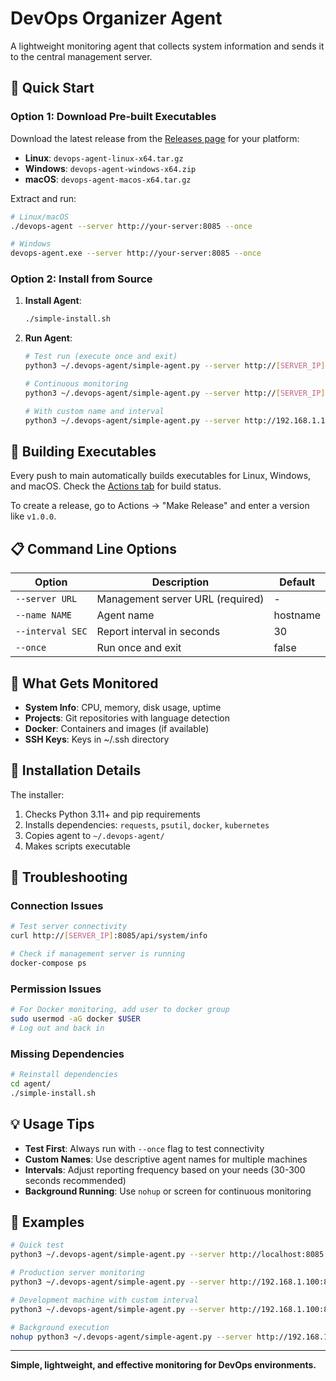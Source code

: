 # DevOps Organizer Agent

A lightweight monitoring agent that collects system information and sends it to the central management server.

## 🚀 Quick Start

### Option 1: Download Pre-built Executables

Download the latest release from the [Releases page](../../releases) for your platform:

- **Linux**: `devops-agent-linux-x64.tar.gz`
- **Windows**: `devops-agent-windows-x64.zip` 
- **macOS**: `devops-agent-macos-x64.tar.gz`

Extract and run:
```bash
# Linux/macOS
./devops-agent --server http://your-server:8085 --once

# Windows
devops-agent.exe --server http://your-server:8085 --once
```

### Option 2: Install from Source

1. **Install Agent**:
   ```bash
   ./simple-install.sh
   ```

2. **Run Agent**:
   ```bash
   # Test run (execute once and exit)
   python3 ~/.devops-agent/simple-agent.py --server http://[SERVER_IP]:8085 --once

   # Continuous monitoring
   python3 ~/.devops-agent/simple-agent.py --server http://[SERVER_IP]:8085

   # With custom name and interval
   python3 ~/.devops-agent/simple-agent.py --server http://192.168.1.100:8085 --name "my-laptop" --interval 60
   ```

## 🔨 Building Executables

Every push to main automatically builds executables for Linux, Windows, and macOS. Check the [Actions tab](../../actions) for build status.

To create a release, go to Actions → "Make Release" and enter a version like `v1.0.0`.

## 📋 Command Line Options

| Option | Description | Default |
|--------|-------------|---------|
| `--server URL` | Management server URL (required) | - |
| `--name NAME` | Agent name | hostname |
| `--interval SEC` | Report interval in seconds | 30 |
| `--once` | Run once and exit | false |

## 🔧 What Gets Monitored

- **System Info**: CPU, memory, disk usage, uptime
- **Projects**: Git repositories with language detection
- **Docker**: Containers and images (if available)
- **SSH Keys**: Keys in ~/.ssh directory

## 📁 Installation Details

The installer:
1. Checks Python 3.11+ and pip requirements
2. Installs dependencies: `requests`, `psutil`, `docker`, `kubernetes`
3. Copies agent to `~/.devops-agent/`
4. Makes scripts executable

## 🐛 Troubleshooting

### Connection Issues
```bash
# Test server connectivity
curl http://[SERVER_IP]:8085/api/system/info

# Check if management server is running
docker-compose ps
```

### Permission Issues
```bash
# For Docker monitoring, add user to docker group
sudo usermod -aG docker $USER
# Log out and back in
```

### Missing Dependencies
```bash
# Reinstall dependencies
cd agent/
./simple-install.sh
```

## 💡 Usage Tips

- **Test First**: Always run with `--once` flag to test connectivity
- **Custom Names**: Use descriptive agent names for multiple machines
- **Intervals**: Adjust reporting frequency based on your needs (30-300 seconds recommended)
- **Background Running**: Use `nohup` or screen for continuous monitoring

## 🎯 Examples

```bash
# Quick test
python3 ~/.devops-agent/simple-agent.py --server http://localhost:8085 --once

# Production server monitoring
python3 ~/.devops-agent/simple-agent.py --server http://192.168.1.100:8085 --name "web-server-01"

# Development machine with custom interval
python3 ~/.devops-agent/simple-agent.py --server http://192.168.1.100:8085 --name "dev-laptop" --interval 120

# Background execution
nohup python3 ~/.devops-agent/simple-agent.py --server http://192.168.1.100:8085 &
```

---

**Simple, lightweight, and effective monitoring for DevOps environments.**